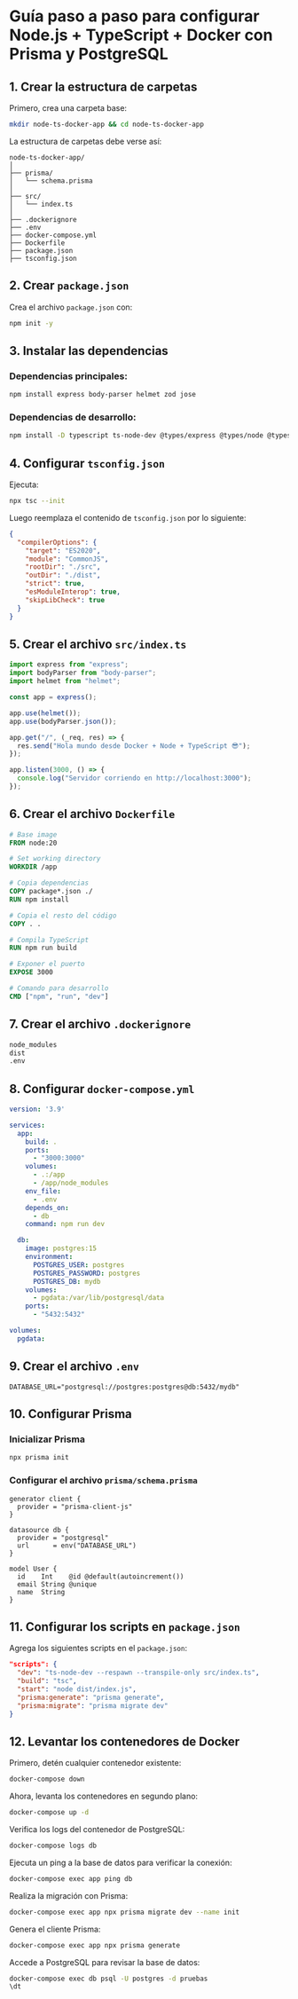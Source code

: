 
# Guía paso a paso para configurar Node.js + TypeScript + Docker con Prisma y PostgreSQL

## 1. Crear la estructura de carpetas

Primero, crea una carpeta base:

```bash
mkdir node-ts-docker-app && cd node-ts-docker-app
```

La estructura de carpetas debe verse así:

```
node-ts-docker-app/
│
├── prisma/
│   └── schema.prisma
│
├── src/
│   └── index.ts
│
├── .dockerignore
├── .env
├── docker-compose.yml
├── Dockerfile
├── package.json
├── tsconfig.json
```

## 2. Crear `package.json`

Crea el archivo `package.json` con:

```bash
npm init -y
```

## 3. Instalar las dependencias

### Dependencias principales:

```bash
npm install express body-parser helmet zod jose
```

### Dependencias de desarrollo:

```bash
npm install -D typescript ts-node-dev @types/express @types/node @types/body-parser @types/helmet nodemon prisma
```

## 4. Configurar `tsconfig.json`

Ejecuta:

```bash
npx tsc --init
```

Luego reemplaza el contenido de `tsconfig.json` por lo siguiente:

```json
{
  "compilerOptions": {
    "target": "ES2020",
    "module": "CommonJS",
    "rootDir": "./src",
    "outDir": "./dist",
    "strict": true,
    "esModuleInterop": true,
    "skipLibCheck": true
  }
}
```

## 5. Crear el archivo `src/index.ts`

```ts
import express from "express";
import bodyParser from "body-parser";
import helmet from "helmet";

const app = express();

app.use(helmet());
app.use(bodyParser.json());

app.get("/", (_req, res) => {
  res.send("Hola mundo desde Docker + Node + TypeScript 😎");
});

app.listen(3000, () => {
  console.log("Servidor corriendo en http://localhost:3000");
});
```

## 6. Crear el archivo `Dockerfile`

```Dockerfile
# Base image
FROM node:20

# Set working directory
WORKDIR /app

# Copia dependencias
COPY package*.json ./
RUN npm install

# Copia el resto del código
COPY . .

# Compila TypeScript
RUN npm run build

# Exponer el puerto
EXPOSE 3000

# Comando para desarrollo
CMD ["npm", "run", "dev"]
```

## 7. Crear el archivo `.dockerignore`

```txt
node_modules
dist
.env
```

## 8. Configurar `docker-compose.yml`

```yaml
version: '3.9'

services:
  app:
    build: .
    ports:
      - "3000:3000"
    volumes:
      - .:/app
      - /app/node_modules
    env_file:
      - .env
    depends_on:
      - db
    command: npm run dev

  db:
    image: postgres:15
    environment:
      POSTGRES_USER: postgres
      POSTGRES_PASSWORD: postgres
      POSTGRES_DB: mydb
    volumes:
      - pgdata:/var/lib/postgresql/data
    ports:
      - "5432:5432"

volumes:
  pgdata:
```

## 9. Crear el archivo `.env`

```env
DATABASE_URL="postgresql://postgres:postgres@db:5432/mydb"
```

## 10. Configurar Prisma

### Inicializar Prisma

```bash
npx prisma init
```

### Configurar el archivo `prisma/schema.prisma`

```prisma
generator client {
  provider = "prisma-client-js"
}

datasource db {
  provider = "postgresql"
  url      = env("DATABASE_URL")
}

model User {
  id    Int    @id @default(autoincrement())
  email String @unique
  name  String
}
```

## 11. Configurar los scripts en `package.json`

Agrega los siguientes scripts en el `package.json`:

```json
"scripts": {
  "dev": "ts-node-dev --respawn --transpile-only src/index.ts",
  "build": "tsc",
  "start": "node dist/index.js",
  "prisma:generate": "prisma generate",
  "prisma:migrate": "prisma migrate dev"
}
```

## 12. Levantar los contenedores de Docker

Primero, detén cualquier contenedor existente:

```bash
docker-compose down
```

Ahora, levanta los contenedores en segundo plano:

```bash
docker-compose up -d
```

Verifica los logs del contenedor de PostgreSQL:

```bash
docker-compose logs db
```

Ejecuta un ping a la base de datos para verificar la conexión:

```bash
docker-compose exec app ping db
```

Realiza la migración con Prisma:

```bash
docker-compose exec app npx prisma migrate dev --name init
```

Genera el cliente Prisma:

```bash
docker-compose exec app npx prisma generate
```

Accede a PostgreSQL para revisar la base de datos:

```bash
docker-compose exec db psql -U postgres -d pruebas
\dt
```
